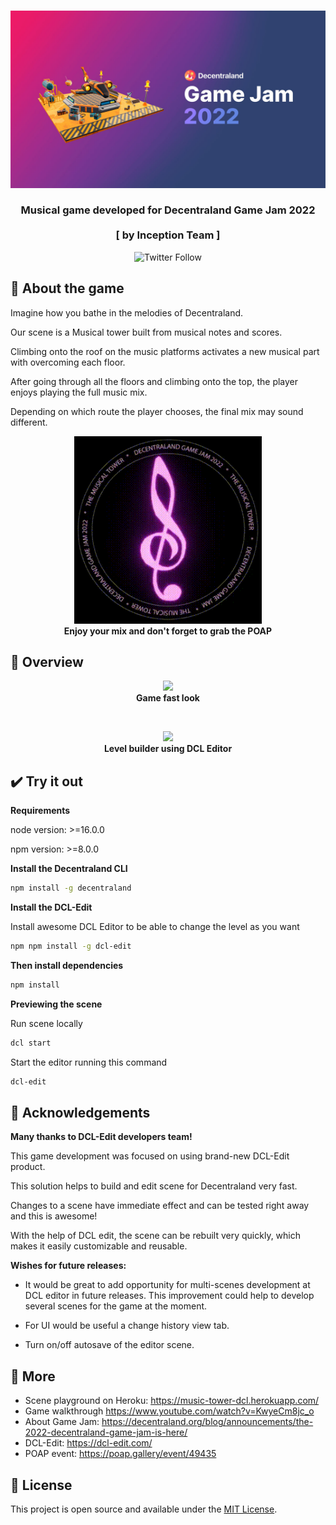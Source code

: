 <br />
<p align="center">
<a >
    <img src="screenshots/thumbnail.jpg" alt="Logo">
</a>

<h3 align="center">Musical game developed for Decentraland Game Jam 2022<br /><br />[ by Inception Team ]</h3>

<p align="center">
    <img alt="Twitter Follow" src="https://img.shields.io/twitter/follow/inceptionfun?style=social" />  
</p>

## 🎵 About the game

Imagine how you bathe in the melodies of Decentraland.

Our scene is a Musical tower built from musical notes and scores.

Climbing onto the roof on the music platforms activates a new musical part with overcoming each floor.

After going through all the floors and climbing onto the top, the player enjoys playing the full music mix.

Depending on which route the player chooses, the final mix may sound different.

<p align="center">
    <img src="screenshots/poap.gif" width="300"><br>
    <strong>Enjoy your mix and don't forget to grab the POAP</strong>
</p>

## 👀 Overview
<p align="center">
    <img src="screenshots/preview.gif" width="600"><br>
    <strong>Game fast look</strong>
</p>
<br />
<p align="center">
    <img src="screenshots/dcl-edit.gif" width="600"><br>
    <strong>Level builder using DCL Editor</strong>
</p>

## ✔️ Try it out
**Requirements**

node version: >=16.0.0

npm version: >=8.0.0

**Install the Decentraland CLI**

```bash
npm install -g decentraland
```

**Install the DCL-Edit**

Install awesome DCL Editor to be able to change the level as you want 

```bash
npm npm install -g dcl-edit
```

**Then install dependencies**
```bash
npm install
```
**Previewing the scene**

Run scene locally
```bash
dcl start
```

Start the editor running this command
```bash
dcl-edit
```

## 🙏 Acknowledgements
**Many thanks to DCL-Edit developers team!**

This game development was focused on using brand-new DCL-Edit product.

This solution helps to build and edit scene for Decentraland very fast.

Changes to a scene have immediate effect and can be tested right away and this is awesome!

With the help of DCL edit, the scene can be rebuilt very quickly, which makes it easily customizable and reusable.

**Wishes for future releases:**

- It would be great to add opportunity for multi-scenes development at DCL editor in future releases.
This improvement could help to develop several scenes for the game at the moment.

- For UI would be useful a change history view tab. 

- Turn on/off autosave of the editor scene.

## 📄 More

- Scene playground on Heroku: https://music-tower-dcl.herokuapp.com/
- Game walkthrough https://www.youtube.com/watch?v=KwyeCm8jc_o
- About Game Jam: https://decentraland.org/blog/announcements/the-2022-decentraland-game-jam-is-here/
- DCL-Edit: https://dcl-edit.com/
- POAP event: https://poap.gallery/event/49435


## 📑 License

This project is open source and available under the [MIT License](LICENSE).
